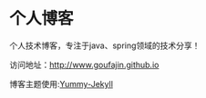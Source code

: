 # 个人博客
个人技术博客，专注于java、spring领域的技术分享！

访问地址：http://www.goufajin.github.io

博客主题使用:[Yummy-Jekyll](https://github.com/DONGChuan/Yummy-Jekyll)
